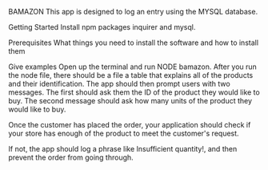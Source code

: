 BAMAZON 
This app is designed to log an entry using the MYSQL database.


Getting Started
Install npm packages inquirer and mysql. 

Prerequisites
What things you need to install the software and how to install them

Give examples
Open up the terminal and run NODE bamazon. 
After you run the node file, there should be a file a table that explains all of the products and their identification. 
The app should then prompt users with two messages.
The first should ask them the ID of the product they would like to buy.
The second message should ask how many units of the product they would like to buy.



Once the customer has placed the order, your application should check if your store has enough of the product to meet the customer's request.

If not, the app should log a phrase like Insufficient quantity!, and then prevent the order from going through.

